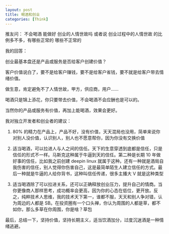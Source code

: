 ```yaml
---
layout: post
title: 喝酒和创业
categories: [Think]
---
```


推友问： 不会喝酒 能做好 创业的人情世故吗 或者说  创业过程中的人情世故 的比例多不多，有哪些正常的 哪些不正常的

我的回答：

创业最基本盘还是产品或服务是否给客户创建价值？

客户价值说白了，要不是给客户赚钱，要不是给客户省钱，要不就是给客户带去情绪价值。

做生意，肯定避免不了人情世故，甲方，供应商，用户......

喝酒只是锦上添花，你只要带去价值，不会喝酒不会应酬也是可以的。

当然你的产品或服务有价值，再加上能喝酒，效果会更好。

我对独立开发者和创业者的建议：

1. 80% 的精力在产品上，产品不好，没有价值，天天混局也没用，简单来说你对别人没价值，认识别人，别人也不愿意帮你，因为你没有交换价值

2. 适当喝酒，可以拉进人与人之间的信任。天下的生意穿透到底都是信任，只是信任的形式不一样。马斯克这种属于牛逼到天的信任。第二种是长期 10 年做好事的信任，比如我之前创建 deepin linux 就属于这种。还有一种就是酒局自我伤害的信任，别人觉得你伤害自己，这是最简单陌生人建立信任的方式。最后一种就是牛逼的人给你背书，这种叫信任传递，很多主播大 V 就是这种类型

3. 适当喝酒除了可以拉进关系，还可以正确释放创业压力，提升自己的情商。当你更像商人那样思考，成功概率会更高，因为你的心态在低位，更开放。反之，纯粹技术人思维，我的技术天下第一，谁都不服，天天和别人争对错，认为周边的人都是 SB。在投资圈有一个口头禅，你认为周围的人都是草，都不如你，那么多草在你周围，你是啥？草包

最后，总结一下，坚持价值，坚持长期主义，适当饮酒加分，过度沉迷酒是一种情绪逃避。
